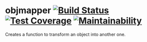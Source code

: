 # objmapper [![Build Status](https://travis-ci.org/dmarchena/objmapper.svg?branch=master)](https://travis-ci.org/dmarchena/objmapper) [![Test Coverage](https://api.codeclimate.com/v1/badges/64e4b3f27ae478d24a81/test_coverage)](https://codeclimate.com/github/dmarchena/objmapper/test_coverage) [![Maintainability](https://api.codeclimate.com/v1/badges/64e4b3f27ae478d24a81/maintainability)](https://codeclimate.com/github/dmarchena/objmapper/maintainability)
Creates a function to transform an object into another one.
